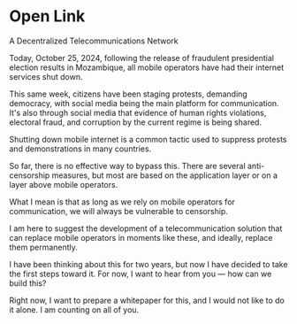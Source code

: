 # Open Link
A Decentralized Telecommunications Network

Today, October 25, 2024, following the release of fraudulent presidential election results in Mozambique, all mobile operators have had their internet services shut down.

This same week, citizens have been staging protests, demanding democracy, with social media being the main platform for communication. It's also through social media that evidence of human rights violations, electoral fraud, and corruption by the current regime is being shared.

Shutting down mobile internet is a common tactic used to suppress protests and demonstrations in many countries.

So far, there is no effective way to bypass this. There are several anti-censorship measures, but most are based on the application layer or on a layer above mobile operators.

What I mean is that as long as we rely on mobile operators for communication, we will always be vulnerable to censorship.

I am here to suggest the development of a telecommunication solution that can replace mobile operators in moments like these, and ideally, replace them permanently.

I have been thinking about this for two years, but now I have decided to take the first steps toward it. For now, I want to hear from you — how can we build this?

Right now, I want to prepare a whitepaper for this, and I would not like to do it alone. I am counting on all of you.
